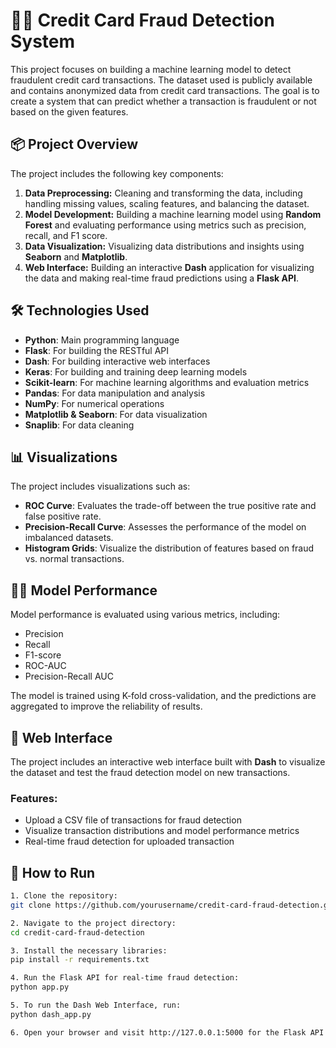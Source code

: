 #  🕵️‍♂️ Credit Card Fraud Detection System

This project focuses on building a machine learning model to detect fraudulent credit card transactions. The dataset used is publicly available and contains anonymized data from credit card transactions. The goal is to create a system that can predict whether a transaction is fraudulent or not based on the given features.

## 📦 Project Overview

The project includes the following key components:
1. **Data Preprocessing:** Cleaning and transforming the data, including handling missing values, scaling features, and balancing the dataset.
2. **Model Development:** Building a machine learning model using **Random Forest** and evaluating performance using metrics such as precision, recall, and F1 score.
3. **Data Visualization:** Visualizing data distributions and insights using **Seaborn** and **Matplotlib**.
4. **Web Interface:** Building an interactive **Dash** application for visualizing the data and making real-time fraud predictions using a **Flask API**.

## 🛠️ Technologies Used

- **Python**: Main programming language
- **Flask**: For building the RESTful API
- **Dash**: For building interactive web interfaces
- **Keras**: For building and training deep learning models
- **Scikit-learn**: For machine learning algorithms and evaluation metrics
- **Pandas**: For data manipulation and analysis
- **NumPy**: For numerical operations
- **Matplotlib & Seaborn**: For data visualization
- **Snaplib**: For data cleaning

## 📊 Visualizations

The project includes visualizations such as:

- **ROC Curve**: Evaluates the trade-off between the true positive rate and false positive rate.
- **Precision-Recall Curve**: Assesses the performance of the model on imbalanced datasets.
- **Histogram Grids**: Visualize the distribution of features based on fraud vs. normal transactions.

## 🧑‍💻 Model Performance

Model performance is evaluated using various metrics, including:

- Precision
- Recall
- F1-score
- ROC-AUC
- Precision-Recall AUC

The model is trained using K-fold cross-validation, and the predictions are aggregated to improve the reliability of results.

## 🎨 Web Interface

The project includes an interactive web interface built with **Dash** to visualize the dataset and test the fraud detection model on new transactions.

### Features:

- Upload a CSV file of transactions for fraud detection
- Visualize transaction distributions and model performance metrics
- Real-time fraud detection for uploaded transaction

## 🚀 How to Run

```bash
1. Clone the repository:
git clone https://github.com/yourusername/credit-card-fraud-detection.git

2. Navigate to the project directory:
cd credit-card-fraud-detection

3. Install the necessary libraries:
pip install -r requirements.txt

4. Run the Flask API for real-time fraud detection:
python app.py

5. To run the Dash Web Interface, run:
python dash_app.py

6. Open your browser and visit http://127.0.0.1:5000 for the Flask API and http://127.0.0.1:8050 for the Dash Web Interface.
